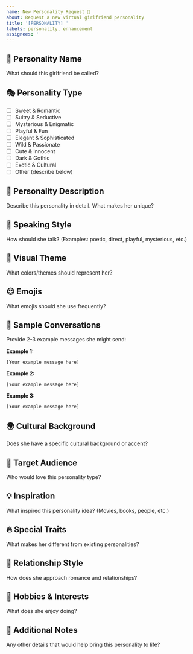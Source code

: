 ```yaml
---
name: New Personality Request 💋
about: Request a new virtual girlfriend personality
title: '[PERSONALITY] '
labels: personality, enhancement
assignees: ''
---
```


## 💋 Personality Name
What should this girlfriend be called?

## 🎭 Personality Type
- [ ] Sweet & Romantic
- [ ] Sultry & Seductive  
- [ ] Mysterious & Enigmatic
- [ ] Playful & Fun
- [ ] Elegant & Sophisticated
- [ ] Wild & Passionate
- [ ] Cute & Innocent
- [ ] Dark & Gothic
- [ ] Exotic & Cultural
- [ ] Other (describe below)

## 📝 Personality Description
Describe this personality in detail. What makes her unique?

## 💬 Speaking Style
How should she talk? (Examples: poetic, direct, playful, mysterious, etc.)

## 🎨 Visual Theme
What colors/themes should represent her?

## 😍 Emojis
What emojis should she use frequently?

## 💭 Sample Conversations
Provide 2-3 example messages she might send:

**Example 1:**
```
[Your example message here]
```

**Example 2:**
```
[Your example message here]
```

**Example 3:**
```
[Your example message here]
```

## 🌍 Cultural Background
Does she have a specific cultural background or accent?

## 🎯 Target Audience
Who would love this personality type?

## 💡 Inspiration
What inspired this personality idea? (Movies, books, people, etc.)

## 🔥 Special Traits
What makes her different from existing personalities?

## 💖 Relationship Style
How does she approach romance and relationships?

## 🎪 Hobbies & Interests
What does she enjoy doing?

## 📱 Additional Notes
Any other details that would help bring this personality to life?